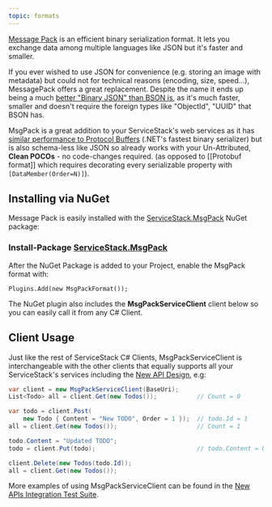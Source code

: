 ```yaml
---
topic: formats 
---
```

[Message Pack](http://msgpack.org/) is an efficient binary serialization format. It lets you exchange data among multiple languages like JSON but it's faster and smaller. 

If you ever wished to use JSON for convenience (e.g. storing an image with metadata) but could not for technical reasons (encoding, size, speed...), MessagePack offers a great replacement. Despite the name it ends up being a much [better "Binary JSON" than BSON is](http://stackoverflow.com/questions/6355497/performant-entity-serialization-bson-vs-messagepack-vs-json), as it's much faster, smaller and doesn't require the foreign types like "ObjectId", "UUID" that BSON has.

MsgPack is a great addition to your ServiceStack's web services as it has [similar performance to Protocol Buffers](http://theburningmonk.com/2012/02/performance-test-binary-serializers-part-iii/) (.NET's fastest binary serializer) but is also schema-less like JSON so already works with your Un-Attributed, **Clean POCOs** - no code-changes required. (as opposed to [[Protobuf format]] which requires decorating every serializable property with `[DataMember(Order=N)]`).

## Installing via NuGet

Message Pack is easily installed with the [ServiceStack.MsgPack](https://nuget.org/packages/ServiceStack.MsgPack) NuGet package:

### Install-Package [ServiceStack.MsgPack](https://nuget.org/packages/ServiceStack.MsgPack)

After the NuGet Package is added to your Project, enable the MsgPack format with:

    Plugins.Add(new MsgPackFormat());

The NuGet plugin also includes the **MsgPackServiceClient** client below so you can easily call it from any C# Client.

## Client Usage

Just like the rest of ServiceStack C# Clients, MsgPackServiceClient is interchangeable with the other clients that equally supports all your ServiceStack's services including the [New API Design](https://github.com/ServiceStack/ServiceStack/wiki/New-Api), e.g:

```csharp
var client = new MsgPackServiceClient(BaseUri);
List<Todo> all = client.Get(new Todos());           // Count = 0

var todo = client.Post(
    new Todo { Content = "New TODO", Order = 1 });  // todo.Id = 1
all = client.Get(new Todos());                      // Count = 1

todo.Content = "Updated TODO";
todo = client.Put(todo);                            // todo.Content = Updated TODO

client.Delete(new Todos(todo.Id));
all = client.Get(new Todos());   
```

More examples of using MsgPackServiceClient can be found in the [New APIs Integration Test Suite](https://github.com/ServiceStack/ServiceStack/blob/master/tests/RazorRockstars.Console.Files/ReqStarsService.cs).